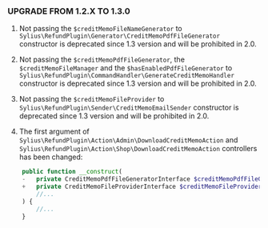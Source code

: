 ### UPGRADE FROM 1.2.X TO 1.3.0

1. Not passing the `$creditMemoFileNameGenerator` to `Sylius\RefundPlugin\Generator\CreditMemoPdfFileGenerator` constructor 
   is deprecated since 1.3 version and will be prohibited in 2.0.

1. Not passing the `$creditMemoPdfFileGenerator`, the `$creditMemoFileManager` and the `$hasEnabledPdfFileGenerator`
   to `Sylius\RefundPlugin\CommandHandler\GenerateCreditMemoHandler` constructor is deprecated since 1.3 version and will be prohibited in 2.0.

1. Not passing the `$creditMemoFileProvider` to `Sylius\RefundPlugin\Sender\CreditMemoEmailSender` constructor
   is deprecated since 1.3 version and will be prohibited in 2.0.

1. The first argument of `Sylius\RefundPlugin\Action\Admin\DownloadCreditMemoAction` and `Sylius\RefundPlugin\Action\Shop\DownloadCreditMemoAction`
   controllers has been changed:

```php
    public function __construct(
    -   private CreditMemoPdfFileGeneratorInterface $creditMemoPdfFileGenerator,
    +   private CreditMemoFileProviderInterface $creditMemoFileProvider,
        //...
    ) {
        //...
    }
```
